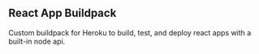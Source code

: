 ## React App Buildpack

Custom buildpack for Heroku to build, test, and deploy react apps with a built-in node api.